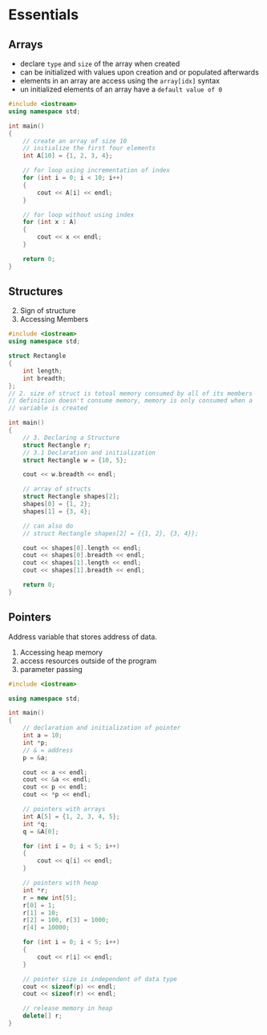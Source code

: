 # Essentials

## Arrays

- declare `type` and `size` of the array when created
- can be initialized with values upon creation and or populated afterwards
- elements in an array are access using the `array[idx]` syntax
- un initialized elements of an array have a `default value of 0`


```c++
#include <iostream>
using namespace std;

int main()
{
    // create an array of size 10
    // initialize the first four elements
    int A[10] = {1, 2, 3, 4};

    // for loop using incrementation of index
    for (int i = 0; i < 10; i++)
    {
        cout << A[i] << endl;
    }

    // for loop without using index
    for (int x : A)
    {
        cout << x << endl;
    }

    return 0;
}
```

## Structures

2. Sign of structure
4. Accessing Members

```cpp
#include <iostream>
using namespace std;

struct Rectangle
{
    int length;
    int breadth;
};
// 2. size of struct is totoal memory consumed by all of its members
// definition doesn't consume memory, memory is only consumed when a
// variable is created

int main()
{
    // 3. Declaring a Structure
    struct Rectangle r;
    // 3.1 Declaration and initialization
    struct Rectangle w = {10, 5};

    cout << w.breadth << endl;

    // array of structs
    struct Rectangle shapes[2];
    shapes[0] = {1, 2};
    shapes[1] = {3, 4};

    // can also do
    // struct Rectangle shapes[2] = {{1, 2}, {3, 4}};

    cout << shapes[0].length << endl;
    cout << shapes[0].breadth << endl;
    cout << shapes[1].length << endl;
    cout << shapes[1].breadth << endl;

    return 0;
}
```

## Pointers
Address variable that stores address of data.
1. Accessing heap memory
2. access resources outside of the program
3. parameter passing

```cpp
#include <iostream>

using namespace std;

int main()
{
    // declaration and initialization of pointer
    int a = 10;
    int *p;
    // & = address
    p = &a;

    cout << a << endl;
    cout << &a << endl;
    cout << p << endl;
    cout << *p << endl;

    // pointers with arrays
    int A[5] = {1, 2, 3, 4, 5};
    int *q;
    q = &A[0];

    for (int i = 0; i < 5; i++)
    {
        cout << q[i] << endl;
    }

    // pointers with heap
    int *r;
    r = new int[5];
    r[0] = 1;
    r[1] = 10;
    r[2] = 100, r[3] = 1000;
    r[4] = 10000;

    for (int i = 0; i < 5; i++)
    {
        cout << r[i] << endl;
    }

    // pointer size is independent of data type
    cout << sizeof(p) << endl;
    cout << sizeof(r) << endl;

    // release memory in heap
    delete[] r;
}
```